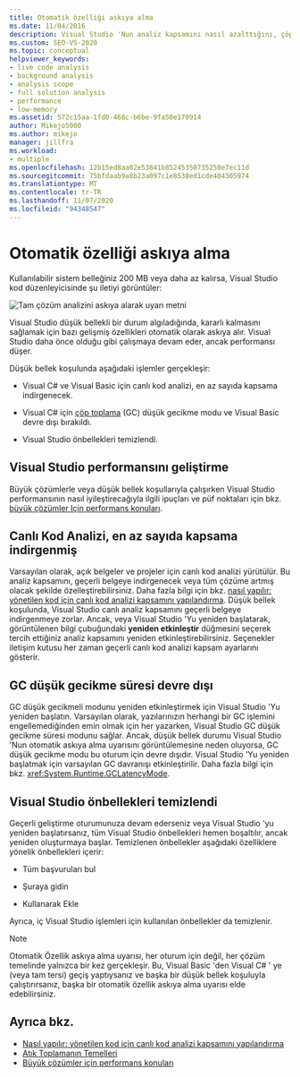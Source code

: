 ```yaml
---
title: Otomatik özelliği askıya alma
ms.date: 11/04/2016
description: Visual Studio 'Nun analiz kapsamını nasıl azalttığını, çöp toplama düşük gecikme süresi modunu kapattığını ve sistem belleği sınırlı olduğunda önbellekler temizlenmesini öğrenin.
ms.custom: SEO-VS-2020
ms.topic: conceptual
helpviewer_keywords:
- live code analysis
- background analysis
- analysis scope
- full solution analysis
- performance
- low-memory
ms.assetid: 572c15aa-1fd0-468c-b6be-9fa50e170914
author: Mikejo5000
ms.author: mikejo
manager: jillfra
ms.workload:
- multiple
ms.openlocfilehash: 12b15ed8aa02e53841b85245350735258e7ec11d
ms.sourcegitcommit: 75bfdaab9a8b23a097c1e8538ed1cde404305974
ms.translationtype: MT
ms.contentlocale: tr-TR
ms.lasthandoff: 11/07/2020
ms.locfileid: "94348547"
---
```

# <a name="automatic-feature-suspension"></a>Otomatik özelliği askıya alma

Kullanılabilir sistem belleğiniz 200 MB veya daha az kalırsa, Visual Studio kod düzenleyicisinde şu iletiyi görüntüler:

![Tam çözüm analizini askıya alarak uyarı metni](../code-quality/media/fsa_alert.png)

Visual Studio düşük bellekli bir durum algıladığında, kararlı kalmasını sağlamak için bazı gelişmiş özellikleri otomatik olarak askıya alır. Visual Studio daha önce olduğu gibi çalışmaya devam eder, ancak performansı düşer.

Düşük bellek koşulunda aşağıdaki işlemler gerçekleşir:

- Visual C# ve Visual Basic için canlı kod analizi, en az sayıda kapsama indirgenecek.

- Visual C# için [çöp toplama](/dotnet/standard/garbage-collection/index) (GC) düşük gecikme modu ve Visual Basic devre dışı bırakıldı.

- Visual Studio önbellekleri temizlendi.

## <a name="improve-visual-studio-performance"></a>Visual Studio performansını geliştirme

Büyük çözümlerle veya düşük bellek koşullarıyla çalışırken Visual Studio performansının nasıl iyileştirecağıyla ilgili ipuçları ve püf noktaları için bkz. [büyük çözümler Için performans konuları](https://github.com/dotnet/roslyn/blob/master/docs/wiki/Performance-considerations-for-large-solutions.md).

## <a name="live-code-analysis-is-reduced-to-minimal-scope"></a>Canlı Kod Analizi, en az sayıda kapsama indirgenmiş

Varsayılan olarak, açık belgeler ve projeler için canlı kod analizi yürütülür. Bu analiz kapsamını, geçerli belgeye indirgenecek veya tüm çözüme artmış olacak şekilde özelleştirebilirsiniz. Daha fazla bilgi için bkz. [nasıl yapılır: yönetilen kod için canlı kod analizi kapsamını yapılandırma](./configure-live-code-analysis-scope-managed-code.md). Düşük bellek koşulunda, Visual Studio canlı analiz kapsamını geçerli belgeye indirgenmeye zorlar. Ancak, veya Visual Studio 'Yu yeniden başlatarak, görüntülenen bilgi çubuğundaki **yeniden etkinleştir** düğmesini seçerek tercih ettiğiniz analiz kapsamını yeniden etkinleştirebilirsiniz. Seçenekler iletişim kutusu her zaman geçerli canlı kod analizi kapsam ayarlarını gösterir.

## <a name="gc-low-latency-disabled"></a>GC düşük gecikme süresi devre dışı

GC düşük gecikmeli modunu yeniden etkinleştirmek için Visual Studio 'Yu yeniden başlatın. Varsayılan olarak, yazılarınızın herhangi bir GC işlemini engellemediğinden emin olmak için her yazarken, Visual Studio GC düşük gecikme süresi modunu sağlar. Ancak, düşük bellek durumu Visual Studio 'Nun otomatik askıya alma uyarısını görüntülemesine neden oluyorsa, GC düşük gecikme modu bu oturum için devre dışıdır. Visual Studio 'Yu yeniden başlatmak için varsayılan GC davranışı etkinleştirilir. Daha fazla bilgi için bkz. <xref:System.Runtime.GCLatencyMode>.

## <a name="visual-studio-caches-flushed"></a>Visual Studio önbellekleri temizlendi

Geçerli geliştirme oturumunuza devam ederseniz veya Visual Studio 'yu yeniden başlatırsanız, tüm Visual Studio önbellekleri hemen boşaltılır, ancak yeniden oluşturmaya başlar. Temizlenen önbellekler aşağıdaki özelliklere yönelik önbellekleri içerir:

- Tüm başvuruları bul

- Şuraya gidin

- Kullanarak Ekle

Ayrıca, iç Visual Studio işlemleri için kullanılan önbellekler da temizlenir.

> [!NOTE]
> Otomatik Özellik askıya alma uyarısı, her oturum için değil, her çözüm temelinde yalnızca bir kez gerçekleşir. Bu, Visual Basic 'den Visual C# ' ye (veya tam tersi) geçiş yaptıysanız ve başka bir düşük bellek koşuluyla çalıştırırsanız, başka bir otomatik özellik askıya alma uyarısı elde edebilirsiniz.

## <a name="see-also"></a>Ayrıca bkz.

- [Nasıl yapılır: yönetilen kod için canlı kod analizi kapsamını yapılandırma](./configure-live-code-analysis-scope-managed-code.md)
- [Atık Toplamanın Temelleri](/dotnet/standard/garbage-collection/fundamentals)
- [Büyük çözümler için performans konuları](https://github.com/dotnet/roslyn/blob/master/docs/wiki/Performance-considerations-for-large-solutions.md)
